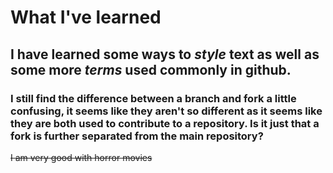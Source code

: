 # **What I've learned**
## **I have learned** some ways to *style* text as well as some more ***terms*** used commonly in github.
### I still find the difference between a branch and fork a little confusing, it seems like they aren't so different as it seems like they are both used to contribute to a repository. Is it just that a fork is further separated from the main repository?
~~I am very good with horror movies~~

